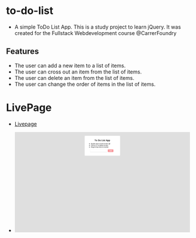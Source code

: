 # to-do-list

- A simple ToDo List App. This is a study project to learn jQuery. It was created for the Fullstack Webdevelopment course @CarrerFoundry

## Features

- The user can add a new item to a list of items.
- The user can cross out an item from the list of items.
- The user can delete an item from the list of items.
- The user can change the order of items in the list of items.

# LivePage

- [Livepage](https://aneri3112.github.io/to-do-list/)

- ![Livepage](./img/Todo.png)
